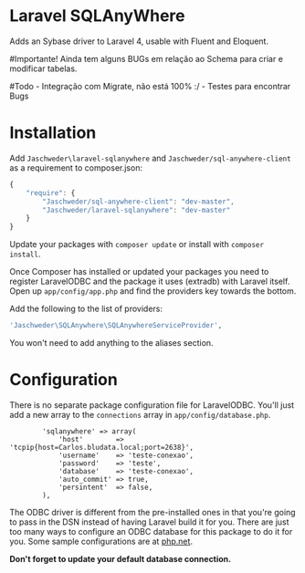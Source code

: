 Laravel SQLAnyWhere============Adds an Sybase driver to Laravel 4, usable with Fluent and Eloquent.#Importante!Ainda tem alguns BUGs em relação ao Schema para criar e modificar tabelas.#Todo    - Integração com Migrate, não está 100% :/    - Testes para encontrar BugsInstallation============Add `Jaschweder\laravel-sqlanywhere` and `Jaschweder/sql-anywhere-client` as a requirement to composer.json:```javascript{    "require": {        "Jaschweder/sql-anywhere-client": "dev-master",        "Jaschweder/laravel-sqlanywhere": "dev-master"    }}```Update your packages with `composer update` or install with `composer install`.Once Composer has installed or updated your packages you need to register LaravelODBC and the package it uses (extradb) with Laravel itself. Open up `app/config/app.php` and find the providers key towards the bottom. Add the following to the list of providers:```php'Jaschweder\SQLAnywhere\SQLAnywhereServiceProvider',```You won't need to add anything to the aliases section.Configuration=============There is no separate package configuration file for LaravelODBC.  You'll just add a new array to the `connections` array in `app/config/database.php`.```		'sqlanywhere' => array(            'host'        => 'tcpip{host=Carlos.bludata.local;port=2638}',            'username'    => 'teste-conexao',            'password'    => 'teste',            'database'    => 'teste-conexao',            'auto_commit' => true,            'persintent'  => false,        ),```The ODBC driver is different from the pre-installed ones in that you're going to pass in the DSN instead of having Laravel build it for you.  There are just too many ways to configure an ODBC database for this package to do it for you.Some sample configurations are at [php.net](http://php.net/manual/en/ref.pdo-odbc.connection.php).**Don't forget to update your default database connection.**